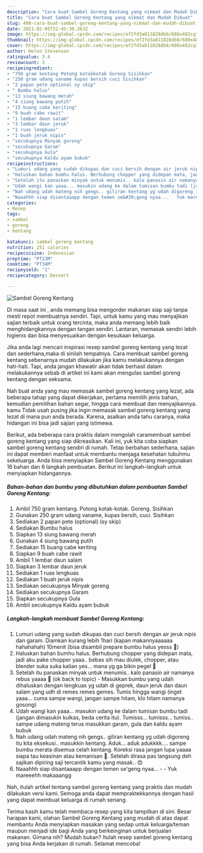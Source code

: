 ```yaml
---
description: "Cara buat Sambel Goreng Kentang yang nikmat dan Mudah Dibuat"
title: "Cara buat Sambel Goreng Kentang yang nikmat dan Mudah Dibuat"
slug: 400-cara-buat-sambel-goreng-kentang-yang-nikmat-dan-mudah-dibuat
date: 2021-02-05T22:45:30.263Z
image: https://img-global.cpcdn.com/recipes/ef2fd3a811828db8/680x482cq70/sambel-goreng-kentang-foto-resep-utama.jpg
thumbnail: https://img-global.cpcdn.com/recipes/ef2fd3a811828db8/680x482cq70/sambel-goreng-kentang-foto-resep-utama.jpg
cover: https://img-global.cpcdn.com/recipes/ef2fd3a811828db8/680x482cq70/sambel-goreng-kentang-foto-resep-utama.jpg
author: Helen Stevenson
ratingvalue: 3.4
reviewcount: 3
recipeingredient:
- "750 gram kentang Potong kotakkotak Goreng Sisihkan"
- "250 gram udang vaname kupas bersih cuci Sisihkan"
- "2 papan pete optional sy skip"
- " Bumbu halus"
- "13 siung bawang merah"
- "4 siung bawang putih"
- "15 buang cabe keriting"
- "9 buah cabe rawit"
- "1 lembar daun salam"
- "3 lembar daun jeruk"
- "1 ruas lengkuas"
- "1 buah jeruk nipis"
- "secukupnya Minyak goreng"
- "secukupnya Garam"
- "secukupnya Gula"
- "secukupnya Kaldu ayam bubuk"
recipeinstructions:
- "Lumuri udang yang sudah dikupas dan cuci bersih dengan air jeruk nipis dan garam. Diamkan kurang lebih 1hari (kapan makannyaaaaaa hahahahah) 10menit (bisa disambil prepare bumbu halus yesss 🤭)"
- "Haluskan bahan bumhu halus. Berhubung chopper yang didepan mata, jadi aku pake chopper yaaa.. bebas sih mau diulek, chopper, atau blender suka suka kalian yes... mana yg ga bikin pegel 🤭"
- "Setelah itu panaskan minyak untuk menumis.. kalo panasin air namanya rebus yaaaa 🤣 (ok back to topic)  Masukkan bumbu yang udah dihaluskan dengan lengkuas yg udah di geprek, daun jeruk dan daun salam yang udh di remes remes gemes. Tumis hingga wangi (inget yaaa... cuma sampe wangi, jangan sampe hitam, klo hitam namanya gosong)"
- "Udah wangi kan yaaa... masukin udang ke dalam tumisan bumbu tadi (jangan dimasukin kulkas, beda cerita itu). Tumisss... tumisss... tumiss.. sampe udang mateng terus masukkan garam, gula dan kaldu ayam bubuk"
- "Nah udang udah mateng nih gengs.. giliran kentang yg udah digoreng itu kita eksekusi.. masukkin kentang. Aduk... aduk adukkkk.... sampe bumbu merata disemua celah kentang. Koreksi rasa jangan lupa yaaaa siapa tau keasinan atau kemanisan 🤣. Setelah dirasa pas langsung deh sajikan dipiring saji tercantik kamu yang masak.. 😍"
- "Naaahhh siap disantaaapp dengan temen se&#39;geng nyaa...   Yuk mareeehh makaaangg"
categories:
- Resep
tags:
- sambel
- goreng
- kentang

katakunci: sambel goreng kentang 
nutrition: 251 calories
recipecuisine: Indonesian
preptime: "PT23M"
cooktime: "PT34M"
recipeyield: "1"
recipecategory: Dessert

---
```



![Sambel Goreng Kentang](https://img-global.cpcdn.com/recipes/ef2fd3a811828db8/680x482cq70/sambel-goreng-kentang-foto-resep-utama.jpg)

Di masa  saat ini , anda memang bisa mengorder makanan siap saji tanpa mesti repot membuatnya sendiri. Tapi, untuk kamu yang mau menyajikan sajian terbaik untuk orang tercinta, maka anda memang lebih baik menghidangkannya dengan tangan sendiri. Lantaran, memasak sendiri lebih higienis dan bisa menyesuaikan dengan kesukaan keluarga.

Jika anda lagi mencari inspirasi resep sambel goreng kentang yang lezat dan sederhana,maka di sinilah tempatnya. Cara membuat sambel goreng kentang  sebenarnya mudah dilakukan jika kamu melakukannya dengan hati-hati. Tapi, anda jangan khawatir akan tidak berhasil dalam melakukannya 
sebab di artikel ini kami akan mengulas sambel goreng kentang dengan seksama.  



Nah buat anda yang mau memasak sambel goreng kentang yang lezat, ada beberapa tahap yang dapat dikerjakan, pertama memilih jenis bahan, kemudian pemilihan bahan segar, hingga cara membuat dan menyajikannya. kamu Tidak usah pusing jika ingin memasak sambel goreng kentang yang lezat di mana pun anda berada. Karena, asalkan anda  tahu caranya, maka hidangan ini bisa jadi sajian yang istimewa.

Berikut, ada beberapa cara praktis  dalam mengolah caramembuat sambel goreng kentang yang siap dikreasikan. Kali ini, yuk kita coba siapkan sambel goreng kentang sendiri di rumah. Tetap berbahan sederhana, sajian ini dapat memberi manfaat untuk membantu menjaga kesehatan tubuhmu sekeluarga. Anda bisa menyiapkan Sambel Goreng Kentang menggunakan 16 bahan dan 6 langkah pembuatan. Berikut ini langkah-langkah untuk menyiapkan hidangannya.

<!--inarticleads1-->

##### Bahan-bahan dan bumbu yang dibutuhkan dalam pembuatan Sambel Goreng Kentang:

1. Ambil 750 gram kentang. Potong kotak-kotak. Goreng. Sisihkan
1. Gunakan 250 gram udang vaname, kupas bersih, cuci. Sisihkan
1. Sediakan 2 papan pete (optional) (sy skip)
1. Sediakan  Bumbu halus
1. Siapkan 13 siung bawang merah
1. Gunakan 4 siung bawang putih
1. Sediakan 15 buang cabe keriting
1. Siapkan 9 buah cabe rawit
1. Ambil 1 lembar daun salam
1. Siapkan 3 lembar daun jeruk
1. Sediakan 1 ruas lengkuas
1. Sediakan 1 buah jeruk nipis
1. Sediakan secukupnya Minyak goreng
1. Sediakan secukupnya Garam
1. Siapkan secukupnya Gula
1. Ambil secukupnya Kaldu ayam bubuk




<!--inarticleads2-->

##### Langkah-langkah membuat Sambel Goreng Kentang:

1. Lumuri udang yang sudah dikupas dan cuci bersih dengan air jeruk nipis dan garam. Diamkan kurang lebih 1hari (kapan makannyaaaaaa hahahahah) 10menit (bisa disambil prepare bumbu halus yesss 🤭)
1. Haluskan bahan bumhu halus. Berhubung chopper yang didepan mata, jadi aku pake chopper yaaa.. bebas sih mau diulek, chopper, atau blender suka suka kalian yes... mana yg ga bikin pegel 🤭
1. Setelah itu panaskan minyak untuk menumis.. kalo panasin air namanya rebus yaaaa 🤣 (ok back to topic)  - Masukkan bumbu yang udah dihaluskan dengan lengkuas yg udah di geprek, daun jeruk dan daun salam yang udh di remes remes gemes. Tumis hingga wangi (inget yaaa... cuma sampe wangi, jangan sampe hitam, klo hitam namanya gosong)
1. Udah wangi kan yaaa... masukin udang ke dalam tumisan bumbu tadi (jangan dimasukin kulkas, beda cerita itu). Tumisss... tumisss... tumiss.. sampe udang mateng terus masukkan garam, gula dan kaldu ayam bubuk
1. Nah udang udah mateng nih gengs.. giliran kentang yg udah digoreng itu kita eksekusi.. masukkin kentang. Aduk... aduk adukkkk.... sampe bumbu merata disemua celah kentang. Koreksi rasa jangan lupa yaaaa siapa tau keasinan atau kemanisan 🤣. Setelah dirasa pas langsung deh sajikan dipiring saji tercantik kamu yang masak.. 😍
1. Naaahhh siap disantaaapp dengan temen se&#39;geng nyaa...  -  - Yuk mareeehh makaaangg




Nah, itulah artikel tentang  sambel goreng kentang  yang praktis dan mudah dilakukan versi kami. Semoga anda dapat mempraktekkannya dengan hasil yang dapat membuat keluarga di rumah senang. 

Terima kasih kamu telah membaca resep yang kita tampilkan di sini. Besar harapan kami, olahan  Sambel Goreng Kentang yang mudah di atas dapat membantu Anda menyiapkan masakan yang sedap untuk keluarga/teman maupun menjadi ide bagi Anda yang berkeinginan untuk berjualan makanan. Gimana nih? Mudah bukan? Itulah resep sambel goreng kentang yang bisa Anda kerjakan di rumah. Selamat mencoba!

